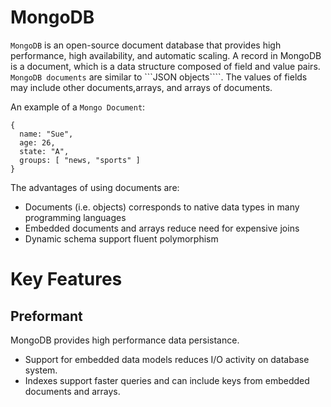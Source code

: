 # MongoDB

```MongoDB``` is an open-source document database that provides high performance, high availability, and automatic scaling. A record in MongoDB is a document, which is a data structure composed of field and value pairs. ```MongoDB documents``` are similar to ```JSON objects````. The values of fields may include other documents,arrays, and arrays of documents.

An example of a ```Mongo Document```:

```
{
  name: "Sue",
  age: 26,
  state: "A",
  groups: [ "news, "sports" ]
}
```

The advantages of using documents are:

- Documents (i.e. objects) corresponds to native data types in many programming languages
- Embedded documents and arrays reduce need for expensive joins
- Dynamic schema support fluent polymorphism

# Key Features
## Preformant 

MongoDB provides high performance data persistance.

- Support for embedded data models reduces I/O activity on database system.
- Indexes support faster queries and can include keys from embedded documents and arrays.
